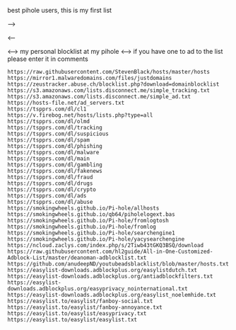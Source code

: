 best pihole users,
this is my first list

-->

<--

<--> my personal blocklist at my pihole <-->  if you have one to ad to the list please enter it in comments

	https://raw.githubusercontent.com/StevenBlack/hosts/master/hosts	
	https://mirror1.malwaredomains.com/files/justdomains	
	https://zeustracker.abuse.ch/blocklist.php?download=domainblocklist	
	https://s3.amazonaws.com/lists.disconnect.me/simple_tracking.txt	
	https://s3.amazonaws.com/lists.disconnect.me/simple_ad.txt	
	https://hosts-file.net/ad_servers.txt	
	https://tspprs.com/dl/cl1	
	https://v.firebog.net/hosts/lists.php?type=all	
	https://tspprs.com/dl/olmd	
	https://tspprs.com/dl/tracking	
	https://tspprs.com/dl/suspicious	
	https://tspprs.com/dl/spam	
	https://tspprs.com/dl/phishing	
	https://tspprs.com/dl/malware	
	https://tspprs.com/dl/main	
	https://tspprs.com/dl/gambling	
	https://tspprs.com/dl/fakenews	
	https://tspprs.com/dl/fraud	
	https://tspprs.com/dl/drugs	
	https://tspprs.com/dl/crypto	
	https://tspprs.com/dl/ads	
	https://tspprs.com/dl/abuse	
	https://smokingwheels.github.io/Pi-hole/allhosts	
	https://smokingwheels.github.io/qb64/piholelogext.bas	
	https://smokingwheels.github.io/Pi-hole/fromlogtosh	
	https://smokingwheels.github.io/Pi-hole/fromlog	
	https://smokingwheels.github.io/Pi-hole/searchengine1	
	https://smokingwheels.github.io/Pi-hole/yacysearchengine	
	https://ncloud.zaclys.com/index.php/s/2Tiwb43tGKQ3BSQ/download	
	https://raw.githubusercontent.com/hl2guide/All-in-One-Customized-Adblock-List/master/deanoman-adblocklist.txt	
	https://github.com/anudeepND/youtubeadsblacklist/blob/master/hosts.txt	
	https://easylist-downloads.adblockplus.org/easylistdutch.txt	
	https://easylist-downloads.adblockplus.org/antiadblockfilters.txt	
	https://easylist-downloads.adblockplus.org/easyprivacy_nointernational.txt	
	https://easylist-downloads.adblockplus.org/easylist_noelemhide.txt	
	https://easylist.to/easylist/fanboy-social.txt	
	https://easylist.to/easylist/fanboy-annoyance.txt	
	https://easylist.to/easylist/easyprivacy.txt	
	https://easylist.to/easylist/easylist.txt	
